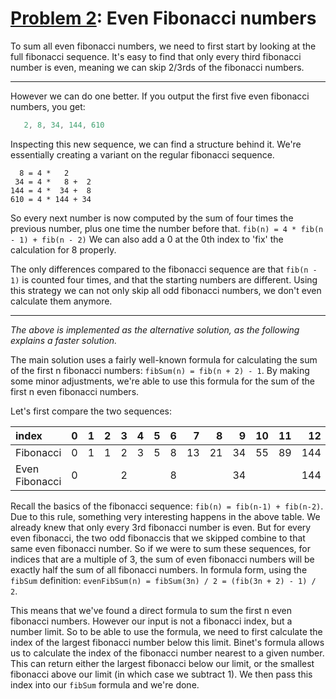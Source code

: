 # [Problem 2](https://projecteuler.net/problem=2): Even Fibonacci numbers

To sum all even fibonacci numbers, we need to first start by looking at the full fibonacci sequence.
It's easy to find that only every third fibonacci number is even, meaning we can skip 2/3rds of the fibonacci numbers.

---

However we can do one better. If you output the first five even fibonacci numbers, you get:
```javascript
   2, 8, 34, 144, 610
```
Inspecting this new sequence, we can find a structure behind it.
We're essentially creating a variant on the regular fibonacci sequence.
```
  8 = 4 *   2
 34 = 4 *   8 +  2
144 = 4 *  34 +  8
610 = 4 * 144 + 34
```
So every next number is now computed by the sum of four times the previous number, plus one time the number before that.
`fib(n) = 4 * fib(n - 1) + fib(n - 2)`
We can also add a 0 at the 0th index to 'fix' the calculation for 8 properly.

The only differences compared to the fibonacci sequence are that `fib(n - 1)` is counted four times, and that the starting numbers are different.
Using this strategy we can not only skip all odd fibonacci numbers, we don't even calculate them anymore.

---

*The above is implemented as the alternative solution, as the following explains a faster solution.*

The main solution uses a fairly well-known formula for calculating the sum of the first n fibonacci numbers: `fibSum(n) = fib(n + 2) - 1`.
By making some minor adjustments, we're able to use this formula for the sum of the first n even fibonacci numbers.

Let's first compare the two sequences:

index         |  0|  1|  2|  3|  4|  5|  6|  7|  8|  9| 10| 11| 12
:-------------|--:|--:|--:|--:|--:|--:|--:|--:|--:|--:|--:|--:|--:
Fibonacci     |  0|  1|  1|  2|  3|  5|  8| 13| 21| 34| 55| 89|144
Even Fibonacci|  0|   |   |  2|   |   |  8|   |   | 34|   |   |144

Recall the basics of the fibonacci sequence: `fib(n) = fib(n-1) + fib(n-2)`.
Due to this rule, something very interesting happens in the above table.
We already knew that only every 3rd fibonacci number is even.
But for every even fibonacci, the two odd fibonaccis that we skipped combine to that same even fibonacci number.
So if we were to sum these sequences, for indices that are a multiple of 3, the sum of even fibonacci numbers will be exactly half the sum of all fibonacci numbers.
In formula form, using the `fibSum` definition: `evenFibSum(n) = fibSum(3n) / 2 = (fib(3n + 2) - 1) / 2`.

This means that we've found a direct formula to sum the first n even fibonacci numbers.
However our input is not a fibonacci index, but a number limit.
So to be able to use the formula, we need to first calculate the index of the largest fibonacci number below this limit.
Binet's formula allows us to calculate the index of the fibonacci number nearest to a given number.
This can return either the largest fibonacci below our limit, or the smallest fibonacci above our limit (in which case we subtract 1).
We then pass this index into our `fibSum` formula and we're done.
